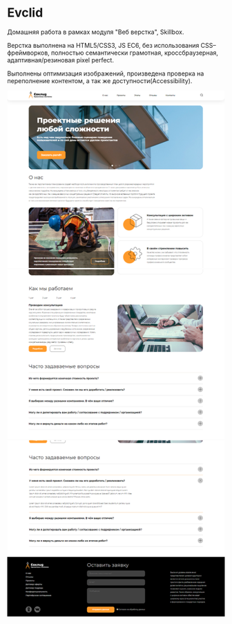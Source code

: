 # Evclid

Домашняя работа в рамках модуля "Веб верстка", Skillbox.

Верстка выполнена на HTML5/CSS3, JS EC6, без использования CSS–фреймворков, полностью семантически грамотная, кроссбраузерная, адаптивная/резиновая pixel perfect.

Выполнены оптимизация изображений, произведена проверка на переполнение контентом, а так же доступности(Accessibility).

![Образец](./review/2023-05-05_19-34-24.png)
![Образец](./review/2023-05-05_19-35-51.png)
![Образец](./review/2023-05-05_19-37-00.png)

